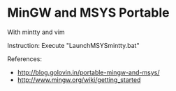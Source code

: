 # MinGW and MSYS Portable

With mintty and vim

Instruction: Execute "LaunchMSYSmintty.bat"

References:
- http://blog.golovin.in/portable-mingw-and-msys/
- http://www.mingw.org/wiki/getting_started